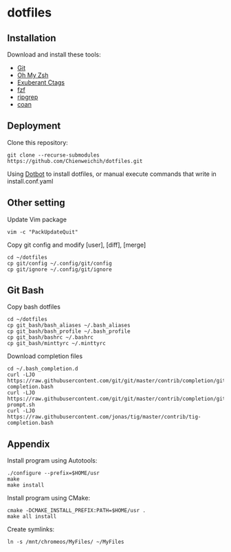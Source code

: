 # dotfiles

## Installation

Download and install these tools:

* [Git][git]
* [Oh My Zsh][oh-my-zsh]
* [Exuberant Ctags][ctags]
* [fzf][fzf]
* [ripgrep][rg]
* [coan][coan]

## Deployment

Clone this repository:

    git clone --recurse-submodules https://github.com/Chienweichih/dotfiles.git

Using [Dotbot][dotbot] to install dotfiles, or manual execute commands that write in install.conf.yaml

## Other setting

Update Vim package

    vim -c "PackUpdateQuit"

Copy git config and modify [user], [diff], [merge]

    cd ~/dotfiles
    cp git/config ~/.config/git/config
    cp git/ignore ~/.config/git/ignore

## Git Bash

Copy bash dotfiles

    cd ~/dotfiles
    cp git_bash/bash_aliases ~/.bash_aliases
    cp git_bash/bash_profile ~/.bash_profile
    cp git_bash/bashrc ~/.bashrc
    cp git_bash/minttyrc ~/.minttyrc

Download completion files

    cd ~/.bash_completion.d
    curl -LJO https://raw.githubusercontent.com/git/git/master/contrib/completion/git-completion.bash
    curl -LJO https://raw.githubusercontent.com/git/git/master/contrib/completion/git-prompt.sh
    curl -LJO https://raw.githubusercontent.com/jonas/tig/master/contrib/tig-completion.bash

## Appendix

Install program using Autotools:

    ./configure --prefix=$HOME/usr
    make
    make install

Install program using CMake:

    cmake -DCMAKE_INSTALL_PREFIX:PATH=$HOME/usr .
    make all install

Create symlinks:

    ln -s /mnt/chromeos/MyFiles/ ~/MyFiles



[git]: <https://git-scm.com/download/>
[oh-my-zsh]: <https://ohmyz.sh/>
[ctags]: <https://sourceforge.net/projects/ctags/files/>
[fzf]: <https://github.com/junegunn/fzf/releases>
[rg]: <https://github.com/BurntSushi/ripgrep/releases>
[coan]: <https://coan2.sourceforge.net/index.php?page=install>
[dotbot]: <https://github.com/anishathalye/dotbot>
